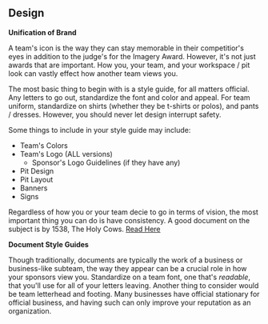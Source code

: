 ## Design

**Unification of Brand**

A team's icon is the way they can stay memorable in their competitior's eyes in addition to the judge's for the Imagery Award.  However, it's not just awards that are important.  How you, your team, and your workspace / pit look can vastly effect how another team views you.

The most basic thing to begin with is a style guide, for all matters official.  Any letters to go out, standardize the font and color and appeal.  For team uniform, standardize on shirts (whether they be t-shirts or polos), and pants / dresses.  However, you should never let design interrupt safety.

Some things to include in your style guide may include:

* Team's Colors
* Team's Logo (ALL versions)
    * Sponsor's Logo Guidelines (if they have any)
* Pit Design
* Pit Layout
* Banners
* Signs

Regardless of how you or your team decie to go in terms of vision, the most important thing you can do is have consistency.  A good document on the subject is by 1538, The Holy Cows.  [Read Here](http://www.team1538.com/downloads/2015BrandStandards.pdf)

**Document Style Guides**

Though traditionally, documents are typically the work of a business or business-like subteam, the way they appear can be a crucial role in how your sponsors view you.  Standardize on a team font, one that's *readable*, that you'll use for all of your letters leaving.  Another thing to consider would be team letterhead and footing.  Many businesses have official stationary for official business, and having such can only improve your reputation as an organization.
